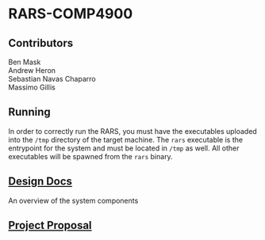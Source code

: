 # RARS-COMP4900

## Contributors
Ben Mask \
Andrew Heron \
Sebastian Navas Chaparro \
Massimo Gillis

## Running
In order to correctly run the RARS, you must have the executables uploaded into the `/tmp` directory of 
the target machine. The `rars` executable is the entrypoint for the system and must be located in `/tmp` as well.
All other executables will be spawned from the `rars` binary.

## [Design Docs](https://github.com/atmask/RARS-COMP4900/blob/main/4900ProjectDesign.pdf)
An overview of the system components

## [Project Proposal](https://github.com/atmask/RARS-COMP4900/blob/main/COMP4900%20-%20Project%20Proposal.pdf)
